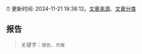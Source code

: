 :alarm_clock: 更新时间: 2024-11-21 19:38:12。[文章来源](/README.md)、[文章分类](/TAGS.md)

## 报告


> 关键字：`报告`、`月报`



